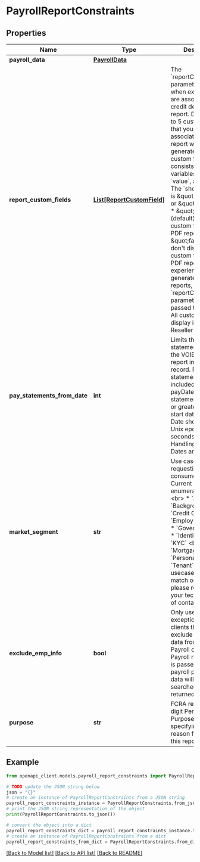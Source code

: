 # PayrollReportConstraints


## Properties

Name | Type | Description | Notes
------------ | ------------- | ------------- | -------------
**payroll_data** | [**PayrollData**](PayrollData.md) |  | 
**report_custom_fields** | [**List[ReportCustomField]**](ReportCustomField.md) | The &#x60;reportCustomFields&#x60; parameter is used when experiences are associated with a credit decisioning report.  Designate up to 5 custom fields that you&#39;d like associated with the report when it&#39;s generated. Every custom field consists of three variables: &#x60;label&#x60;, &#x60;value&#x60;, and &#x60;shown&#x60;. The &#x60;shown&#x60; variable is \&quot;true\&quot; or \&quot;false\&quot;. * \&quot;true\&quot;: (default) display the custom field in the PDF report * \&quot;false\&quot;: don&#39;t display the custom field in the PDF report  For an experience that generates multiple reports, the &#x60;reportCustomFields&#x60; parameter gets passed to all reports.  All custom fields display in the Reseller Billing API. | [optional] 
**pay_statements_from_date** | **int** | Limits the pay statement history in the VOIE - Payroll report income record. Pay statements are only included if the payDate of the statement is equal to or greater than the start date requested. Date should be in Unix epoch time (in seconds). See: Handling Epoch Dates and Times. | [optional] 
**market_segment** | **str** | Use case for requesting the consumer&#39;s data. Current supported enumerations are:  &lt;br&gt; * &#x60;Auto&#x60;  &lt;br&gt; * &#x60;Background&#x60;  &lt;br&gt; * &#x60;Credit Card&#x60; &lt;br&gt; * &#x60;Employment&#x60;  &lt;br&gt; * &#x60;Government&#x60;  &lt;br&gt; * &#x60;Identity&#x60;  &lt;br&gt; * &#x60;KYC&#x60; &lt;br&gt; * &#x60;Mortgage&#x60;  &lt;br&gt; * &#x60;Personal&#x60;  &lt;br&gt; * &#x60;Tenant&#x60;  &lt;br&gt; If your usecase doesn&#39;t match one of these please reach out to your technical point of contact. | [optional] 
**exclude_emp_info** | **bool** | Only used on an exception basis for clients that need to exclude EmpInfo data from the VOE-Payroll or VOIE-Payroll report. If true is passed EmpInfo payroll provider&#39;s data will not be searched or returned. | [optional] 
**purpose** | **str** | FCRA required 2-digit Permissible Purpose Code, specifying the reason for retrieving this report. | [optional] 

## Example

```python
from openapi_client.models.payroll_report_constraints import PayrollReportConstraints

# TODO update the JSON string below
json = "{}"
# create an instance of PayrollReportConstraints from a JSON string
payroll_report_constraints_instance = PayrollReportConstraints.from_json(json)
# print the JSON string representation of the object
print(PayrollReportConstraints.to_json())

# convert the object into a dict
payroll_report_constraints_dict = payroll_report_constraints_instance.to_dict()
# create an instance of PayrollReportConstraints from a dict
payroll_report_constraints_from_dict = PayrollReportConstraints.from_dict(payroll_report_constraints_dict)
```
[[Back to Model list]](../README.md#documentation-for-models) [[Back to API list]](../README.md#documentation-for-api-endpoints) [[Back to README]](../README.md)


